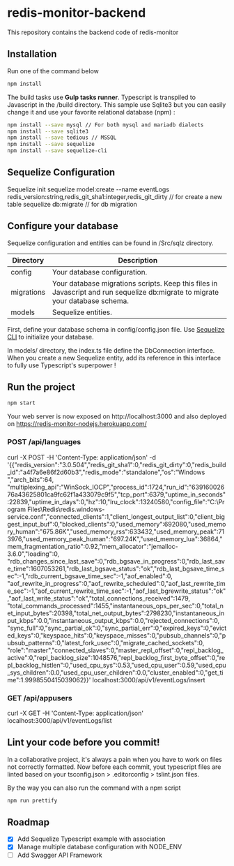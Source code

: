 # redis-monitor-backend
This repository contains the backend code of redis-monitor

## Installation

Run one of the command below

```bash
npm install
```

The build tasks use **Gulp tasks runner**. Typescript is transpiled to Javascript in the /build directory.
This sample use Sqlite3 but you can easily change it and use your favorite relational database (npm) :

```bash
npm install --save mysql // For both mysql and mariadb dialects
npm install --save sqlite3
npm install --save tedious // MSSQL
npm install --save sequelize
npm install --save sequelize-cli
```

## Sequelize Configuration
Sequelize init
sequelize model:create --name eventLogs redis_version:string,redis_git_sha1:integer,redis_git_dirty // for create a new table
sequelize db:migrate // for db migration


## Configure your database

Sequelize configuration and entities can be found in /Src/sqlz directory.

| Directory  | Description                                                                                                                   |
| ---------- | ----------------------------------------------------------------------------------------------------------------------------- |
| config     | Your database configuration.                                                                                                  |
| migrations | Your database migrations scripts. Keep this files in Javascript and run sequelize db:migrate to migrate your database schema. |
| models     | Sequelize entities.                                                                                                           |

First, define your database schema in config/config.json file.
Use [Sequelize CLI](http://docs.sequelizejs.com/en/v3/docs/migrations/) to initialize your database.

In models/ directory, the index.ts file define the DbConnection interface. When you create a new Sequelize entity, add its reference in this interface to fully use Typescript's superpower !

## Run the project

```bash
npm start
```

Your web server is now exposed on http://localhost:3000 and also deployed on https://redis-monitor-nodejs.herokuapp.com/

### POST /api/languages

curl -X POST -H 'Content-Type: application/json' -d '{{"redis_version":"3.0.504","redis_git_sha1":0,"redis_git_dirty":0,"redis_build_id":"a4f7a6e86f2d60b3","redis_mode":"standalone","os":"Windows ","arch_bits":64,
"multiplexing_api":"WinSock_IOCP","process_id":1724,"run_id":"63916002676a43625801ca9fc62f1a433079c9f5","tcp_port":6379,"uptime_in_seconds":22839,"uptime_in_days":0,"hz":10,"lru_clock":13240580,"config_file":"C:\\Program Files\\Redis\\redis.windows-service.conf","connected_clients":1,"client_longest_output_list":0,"client_biggest_input_buf":0,"blocked_clients":0,"used_memory":692080,"used_memory_human":"675.86K","used_memory_rss":633432,"used_memory_peak":713976,"used_memory_peak_human":"697.24K","used_memory_lua":36864,"mem_fragmentation_ratio":0.92,"mem_allocator":"jemalloc-3.6.0","loading":0,
"rdb_changes_since_last_save":0,"rdb_bgsave_in_progress":0,"rdb_last_save_time":1607053261,"rdb_last_bgsave_status":"ok","rdb_last_bgsave_time_sec":-1,"rdb_current_bgsave_time_sec":-1,"aof_enabled":0,
"aof_rewrite_in_progress":0,"aof_rewrite_scheduled":0,"aof_last_rewrite_time_sec":-1,"aof_current_rewrite_time_sec":-1,"aof_last_bgrewrite_status":"ok","aof_last_write_status":"ok","total_connections_received":1479,
"total_commands_processed":1455,"instantaneous_ops_per_sec":0,"total_net_input_bytes":20398,"total_net_output_bytes":2798230,"instantaneous_input_kbps":0.0,"instantaneous_output_kbps":0.0,"rejected_connections":0,
"sync_full":0,"sync_partial_ok":0,"sync_partial_err":0,"expired_keys":0,"evicted_keys":0,"keyspace_hits":0,"keyspace_misses":0,"pubsub_channels":0,"pubsub_patterns":0,"latest_fork_usec":0,"migrate_cached_sockets":0,
"role":"master","connected_slaves":0,"master_repl_offset":0,"repl_backlog_active":0,"repl_backlog_size":1048576,"repl_backlog_first_byte_offset":0,"repl_backlog_histlen":0,"used_cpu_sys":0.53,"used_cpu_user":0.59,"used_cpu_sys_children":0.0,"used_cpu_user_children":0.0,"cluster_enabled":0,"get_time":1.9998550415039062}}' localhost:3000/api/v1/eventLogs/insert

### GET /api/appusers

curl -X GET -H 'Content-Type: application/json' localhost:3000/api/v1/eventLogs/list

## Lint your code before you commit!

In a collaborative project, it's always a pain when you have to work on files not correctly formatted.
Now before each commit, yout typescript files are linted based on your tsconfig.json > .editorconfig > tslint.json files.

By the way you can also run the command with a npm script

```bash
npm run prettify
```

## Roadmap

- [x] Add Sequelize Typescript example with association
- [x] Manage multiple database configuration with NODE_ENV
- [ ] Add Swagger API Framework
